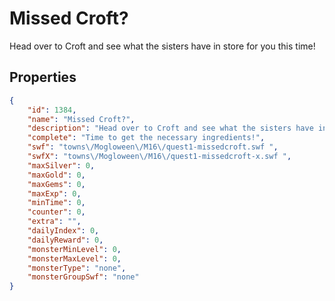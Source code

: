 # Missed Croft?

Head over to Croft and see what the sisters have in store for you this time!

## Properties

```json
{
    "id": 1384,
    "name": "Missed Croft?",
    "description": "Head over to Croft and see what the sisters have in store for you this time!",
    "complete": "Time to get the necessary ingredients!",
    "swf": "towns\/Mogloween\/M16\/quest1-missedcroft.swf ",
    "swfX": "towns\/Mogloween\/M16\/quest1-missedcroft-x.swf ",
    "maxSilver": 0,
    "maxGold": 0,
    "maxGems": 0,
    "maxExp": 0,
    "minTime": 0,
    "counter": 0,
    "extra": "",
    "dailyIndex": 0,
    "dailyReward": 0,
    "monsterMinLevel": 0,
    "monsterMaxLevel": 0,
    "monsterType": "none",
    "monsterGroupSwf": "none"
}
```

